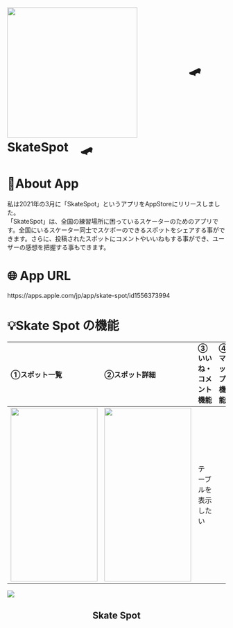 
<h1>
<img src="https://user-images.githubusercontent.com/71866173/112087903-30059f80-8bd2-11eb-86c4-577a2b3f9b43.png" width="300px" height="300px" align="middle"> 
　　　　🛹　SkateSpot　🛹
</h1>

# :iphone:About App
<p> 私は2021年の3月に「SkateSpot」というアプリをAppStoreにリリースしました。<br>「SkateSpot」は、全国の練習場所に困っているスケーターのためのアプリです。全国にいるスケーター同士でスケボーのできるスポットをシェアする事ができます。さらに、投稿されたスポットにコメントやいいねもする事ができ、ユーザーの感想を把握する事もできます。</p>

# :globe_with_meridians: App URL
<p> https://apps.apple.com/jp/app/skate-spot/id1556373994 </p>

# :bulb:Skate Spot の機能
|①スポット一覧|②スポット詳細|③いいね・コメント機能|④マップ機能|⑤投稿機能|
|:---|:---|:---|:---|:---|
|<img src="https://user-images.githubusercontent.com/71866173/112494846-b71b6900-8dc6-11eb-96c5-ef10750244f7.png" width="200px" height="400px">|<img src="https://user-images.githubusercontent.com/71866173/112497219-c13e6700-8dc8-11eb-82e4-ad86b5b3ca45.png" width="200px" height="400px">|テーブルを表示したい|


<img src="https://user-images.githubusercontent.com/71866173/112088986-21b88300-8bd4-11eb-8fec-2f7732ca7b5f.png"  > 
<h2 align="center">Skate Spot</h2>
